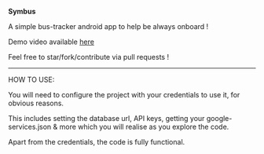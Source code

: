 **Symbus**

A simple bus-tracker android app to help be always onboard !

Demo video available <a href="https://drive.google.com/file/d/1BiNHV55i71eUd1dPjl8eqaD009AuoCo9/view?usp=sharing">here</a>

Feel free to star/fork/contribute via pull requests !

__________________________

HOW TO USE:

You will need to configure the project with your credentials to use it, for obvious reasons.

This includes setting the database url, API keys, getting your google-services.json & more which you will realise as you explore the code.

Apart from the credentials, the code is fully functional.

